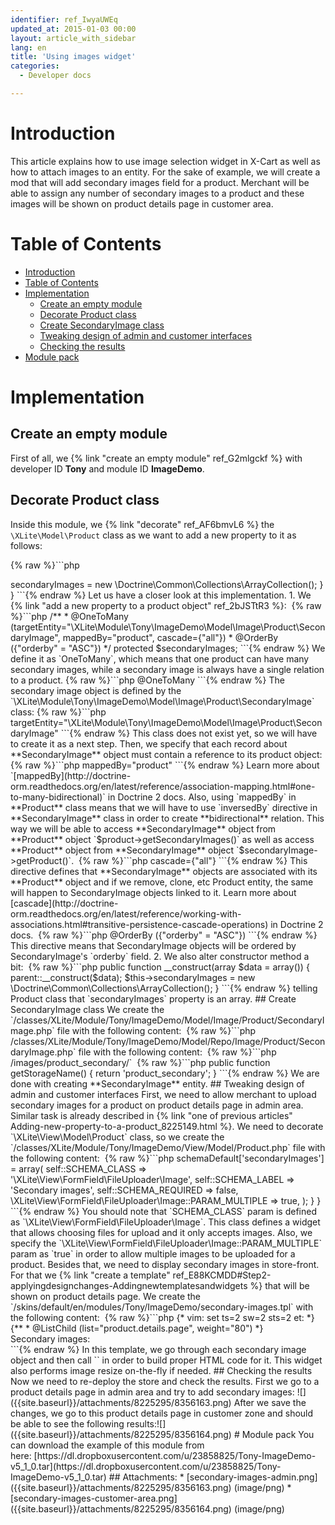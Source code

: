 ```yaml
---
identifier: ref_IwyaUWEq
updated_at: 2015-01-03 00:00
layout: article_with_sidebar
lang: en
title: 'Using images widget'
categories:
  - Developer docs

---
```



# Introduction

This article explains how to use image selection widget in X-Cart as well as how to attach images to an entity. For the sake of example, we will create a mod that will add secondary images field for a product. Merchant will be able to assign any number of secondary images to a product and these images will be shown on product details page in customer area.

# Table of Contents

*   [Introduction](#introduction)
*   [Table of Contents](#table-of-contents)
*   [Implementation](#implementation)
    *   [Create an empty module](#create-an-empty-module)
    *   [Decorate Product class](#decorate-product-class)
    *   [Create SecondaryImage class](#create-secondaryimage-class)
    *   [Tweaking design of admin and customer interfaces](#tweaking-design-of-admin-and-customer-interfaces)
    *   [Checking the results](#checking-the-results)
*   [Module pack](#module-pack)

# Implementation

## Create an empty module

First of all, we {% link "create an empty module" ref_G2mlgckf %} with developer ID **Tony** and module ID **ImageDemo**.

## Decorate Product class

Inside this module, we {% link "decorate" ref_AF6bmvL6 %} the `\XLite\Model\Product` class as we want to add a new property to it as follows: 

{% raw %}```php
<?php
// vim: set ts=4 sw=4 sts=4 et:

namespace XLite\Module\Tony\ImageDemo\Model;

abstract class Product extends \XLite\Model\Product implements \XLite\Base\IDecorator
{
    /**
     * @OneToMany (targetEntity="XLite\Module\Tony\ImageDemo\Model\Image\Product\SecondaryImage", mappedBy="product", cascade={"all"})
     * @OrderBy   ({"orderby" = "ASC"})
     */	
	protected $secondaryImages;

	public function __construct(array $data = array())
	{
		parent::__construct($data);

		$this->secondaryImages = new \Doctrine\Common\Collections\ArrayCollection();
	}
}
```{% endraw %}

Let us have a closer look at this implementation.

1.  We {% link "add a new property to a product object" ref_2bJSTtR3 %}: 

    {% raw %}```php
        /**
         * @OneToMany (targetEntity="\XLite\Module\Tony\ImageDemo\Model\Image\Product\SecondaryImage", mappedBy="product", cascade={"all"})
         * @OrderBy   ({"orderby" = "ASC"})
         */	
    	protected $secondaryImages;
    ```{% endraw %}

    We define it as `OneToMany`, which means that one product can have many secondary images, while a secondary image is always have a single relation to a product.

    {% raw %}```php
    @OneToMany
    ```{% endraw %}

    The secondary image object is defined by the `\XLite\Module\Tony\ImageDemo\Model\Image\Product\SecondaryImage` class:

    {% raw %}```php
    targetEntity="\XLite\Module\Tony\ImageDemo\Model\Image\Product\SecondaryImage"
    ```{% endraw %}

    This class does not exist yet, so we will have to create it as a next step. Then, we specify that each record about **SecondaryImage** object must contain a reference to its product object: 

    {% raw %}```php
    mappedBy="product"
    ```{% endraw %}

    Learn more about `[mappedBy](http://doctrine-orm.readthedocs.org/en/latest/reference/association-mapping.html#one-to-many-bidirectional)` in Doctrine 2 docs. Also, using `mappedBy` in **Product** class means that we will have to use `inversedBy` directive in **SecondaryImage** class in order to create **bidirectional** relation. This way we will be able to access **SecondaryImage** object from **Product** object `$product->getSecondaryImages()` as well as access **Product** object from **SecondaryImage** object `$secondaryImage->getProduct()`. 

    {% raw %}```php
    cascade={"all"}
    ```{% endraw %}

    This directive defines that **SecondaryImage** objects are associated with its **Product** object and if we remove, clone, etc Product entity, the same will happen to SecondaryImage objects linked to it. Learn more about [cascade](http://doctrine-orm.readthedocs.org/en/latest/reference/working-with-associations.html#transitive-persistence-cascade-operations) in Doctrine 2 docs. 

    {% raw %}```php
    @OrderBy   ({"orderby" = "ASC"})
    ```{% endraw %}

    This directive means that SecondaryImage objects will be ordered by SecondaryImage's `orderby` field.

2.  We also alter constructor method a bit: 

    {% raw %}```php
    	public function __construct(array $data = array())
    	{
    		parent::__construct($data);

    		$this->secondaryImages = new \Doctrine\Common\Collections\ArrayCollection();
    	}
    ```{% endraw %}

    telling Product class that `secondaryImages` property is an array.

## Create SecondaryImage class

We create the `<X-Cart>/classes/XLite/Module/Tony/ImageDemo/Model/Image/Product/SecondaryImage.php` file with the following content: 

{% raw %}```php
<?php
// vim: set ts=4 sw=4 sts=4 et:

namespace XLite\Module\Tony\ImageDemo\Model\Image\Product;

/**
 * @Entity
 * @Table  (name="product_secondary_images")
 */
class SecondaryImage extends \XLite\Model\Base\Image
{
    /**
     * @Column (type="integer")
     */
    protected $orderby = 0;

    /**
     * @ManyToOne  (targetEntity="\XLite\Model\Product", inversedBy="secondary_images")
     * @JoinColumn (name="product_id", referencedColumnName="product_id")
     */
    protected $product;

    /**
     * @Column (type="string", length=255)
     */
    protected $alt = '';
}
```{% endraw %}

Let us have a look at each important moment of this **SecondaryImage** class:

1.  The directive: 

    {% raw %}```php
    @Entity
    ```{% endraw %}

    means that this class defines a new entity.

2.  We define the name of the table where info about these objects will be stored: 

    {% raw %}```php
    @Table  (name="product_secondary_images")
    ```{% endraw %}

    In our case, this table will be `xc**_****product_secondary_images**`, assuming you have not changed table prefix in config.

3.  We create our `SecondaryImage` class based on standard `\XLite\Model\Base\Image` image class: 

    {% raw %}```php
    class SecondaryImage extends \XLite\Model\Base\Image
    ```{% endraw %}

4.  Our image class will have three additional properties: `$orderby` field for sorting facilities, `$product` property as a link to a parent product object and `$alt` field that will define a text for HTML alt property.
5.  Implementation of `$orderby` and `$alt` properties is quite straight-forwart, while `$product` is more complex: 

    {% raw %}```php
        /**
         * @ManyToOne  (targetEntity="\XLite\Model\Product", inversedBy="secondaryImages")
         * @JoinColumn (name="product_id", referencedColumnName="product_id")
         */
    ```{% endraw %}

    We create a backward relation to `\XLite\Model\Product` class similar to `$secondaryImages` property in `\XLite\Module\Tony\ImageDemo\Model\Product` class.

6.  We define `$product` property as `@ManyToOne` – because one secondary image can be assigned to a single product, while a product can have multiple secondary images assigned – and link it to `$secondaryImages` property of the `\XLite\Model\Product` class:

    {% raw %}```php
    @ManyToOne  (targetEntity="\XLite\Model\Product", inversedBy="secondaryImages")
    ```{% endraw %}

     We also specify that MySQL table where secondary images are stored must contain the `product_id` column with value of parent image's ID in order to create this relation: 

    {% raw %}```php
    @JoinColumn (name="product_id", referencedColumnName="product_id")
    ```{% endraw %}

7.  Now it is time to create the repository class that will handle pulling info about **SecondaryImage** objects from the database. We create the
    `<X-Cart>/classes/XLite/Module/Tony/ImageDemo/Model/Repo/Image/Product/SecondaryImage.php` file with the following content: 

    {% raw %}```php
    <?php
    // vim: set ts=4 sw=4 sts=4 et:

    namespace XLite\Module\Tony\ImageDemo\Model\Repo\Image\Product;

    class SecondaryImage extends \XLite\Model\Repo\Base\Image
    {
        protected $defaultOrderBy = 'orderby';

        /**
         * Returns the name of the directory within 'root/images' where images stored
         */
        public function getStorageName()
        {
            return 'product_secondary';
        }
    }
    ```{% endraw %}

    We extend the standard `\XLite\Model\Repo\Base\Image` repository class and use it as a template: 

    {% raw %}```php
    class SecondaryImage extends \XLite\Model\Repo\Base\Image
    ```{% endraw %}

    We define that a filed that will be used for sorting by default is `orderby`: 

    {% raw %}```php
    protected $defaultOrderBy = 'orderby';
    ```{% endraw %}

    Also, we define a folder where secondary image files will be stored as `<X-Cart>/images/product_secondary/` 

    {% raw %}```php
        public function getStorageName()
        {
            return 'product_secondary';
        }
    ```{% endraw %}

    We are done with creating **SecondaryImage** entity.

## Tweaking design of admin and customer interfaces

First, we need to allow merchant to upload secondary images for a product on product details page in admin area. Similar task is already described in {% link "one of previous articles" Adding-new-property-to-a-product_8225149.html %}.

We need to decorate `\XLite\View\Model\Product` class, so we create the `<X-Cart>/classes/XLite/Module/Tony/ImageDemo/View/Model/Product.php` file with the following content: 

{% raw %}```php
<?php
// vim: set ts=4 sw=4 sts=4 et:

namespace XLite\Module\Tony\ImageDemo\View\Model;

/**
 * Product view model
 */
abstract class Product extends \XLite\View\Model\Product implements \XLite\Base\IDecorator
{
	public function __construct(array $params = array(), array $sections = array())
	{
		parent::__construct($params, $sections);
		$this->schemaDefault['secondaryImages'] = array(
            self::SCHEMA_CLASS    => '\XLite\View\FormField\FileUploader\Image',
            self::SCHEMA_LABEL    => 'Secondary images',
            self::SCHEMA_REQUIRED => false,
            \XLite\View\FormField\FileUploader\Image::PARAM_MULTIPLE => true,
        );
	}
}
```{% endraw %}

You should note that `SCHEMA_CLASS` param is defined as `\XLite\View\FormField\FileUploader\Image`. This class defines a widget that allows choosing files for upload and it only accepts images. Also, we specify the `\XLite\View\FormField\FileUploader\Image::PARAM_MULTIPLE` param as `true` in order to allow multiple images to be uploaded for a product.

Besides that, we need to display secondary images in store-front. For that we {% link "create a template" ref_E88KCMDD#Step2-applyingdesignchanges-Addingnewtemplatesandwidgets %} that will be shown on product details page. We create the
`<X-Cart>/skins/default/en/modules/Tony/ImageDemo/secondary-images.tpl` with the following content: 

{% raw %}```php
{* vim: set ts=2 sw=2 sts=2 et: *}

{**
 * @ListChild (list="product.details.page", weight="80")
 *}
<div>
	<div>Secondary images:</div>
	<div FOREACH="product.getSecondaryImages(),image" >
		<widget class="\XLite\View\Image" image="{image}" maxWidth="200" maxHeight="200" />
	</div>
</div>
```{% endraw %}

In this template, we go through each secondary image object and then call `<widget class="\XLite\View\Image" image="{image}" />` in order to build proper HTML code for it. This widget also performs image resize on-the-fly if needed.

## Checking the results

Now we need to re-deploy the store and check the results. First we go to a product details page in admin area and try to add secondary images: ![]({{site.baseurl}}/attachments/8225295/8356163.png)

After we save the changes, we go to this product details page in customer zone and should be able to see the following results:![]({{site.baseurl}}/attachments/8225295/8356164.png)

# Module pack

You can download the example of this module from here: [https://dl.dropboxusercontent.com/u/23858825/Tony-ImageDemo-v5_1_0.tar](https://dl.dropboxusercontent.com/u/23858825/Tony-ImageDemo-v5_1_0.tar)

## Attachments:

* [secondary-images-admin.png]({{site.baseurl}}/attachments/8225295/8356163.png) (image/png)
* [secondary-images-customer-area.png]({{site.baseurl}}/attachments/8225295/8356164.png) (image/png)